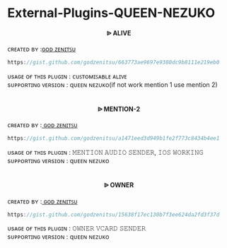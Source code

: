 # External-Plugins-QUEEN-NEZUKO


<h4 align="center">  ᐉ ALIVE </h1>

   ᴄʀᴇᴀᴛᴇᴅ ʙʏ :<a href="https://zenitsu.vercel.app/">ɢᴏᴅ ᴢᴇɴɪᴛꜱᴜ</a>

```js
https://gist.github.com/godzenitsu/663773ae9697e9380dc9b8111e219eb0
```
ᴜsᴀɢᴇ ᴏғ ᴛʜɪs ᴘʟᴜɢɪɴ :  ᴄᴜꜱᴛᴏᴍɪꜱᴀʙʟᴇ ᴀʟɪᴠᴇ<br /> 
sᴜᴘᴘᴏʀᴛɪɴɢ ᴠᴇʀsɪᴏɴ : qᴜᴇᴇɴ ɴᴇᴢᴜᴋᴏ(if not work mention 1 use mention 2)
<br />
<br />

<h4 align="center">  ᐉ MENTION-2</h1>

   ᴄʀᴇᴀᴛᴇᴅ ʙʏ :<a href="https://zenitsu.vercel.app/"> ɢᴏᴅ ᴢᴇɴɪᴛꜱᴜ</a>

```js
https://gist.github.com/godzenitsu/a1471eed3d949b1fe2f773c8434b4ee1
```
ᴜsᴀɢᴇ ᴏғ ᴛʜɪs ᴘʟᴜɢɪɴ : 𝙼𝙴𝙽𝚃𝙸𝙾𝙽 𝙰𝚄𝙳𝙸𝙾 𝚂𝙴𝙽𝙳𝙴𝚁, 𝙸𝙾𝚂 𝚆𝙾𝚁𝙺𝙸𝙽𝙶<br /> 
sᴜᴘᴘᴏʀᴛɪɴɢ ᴠᴇʀsɪᴏɴ : qᴜᴇᴇɴ ɴᴇᴢᴜᴋᴏ
<br />
<br />

<h4 align="center">  ᐉ OWNER</h1>

   ᴄʀᴇᴀᴛᴇᴅ ʙʏ :<a href="https://zenitsu.vercel.app/">  ɢᴏᴅ ᴢᴇɴɪᴛꜱᴜ</a>

```js
https://gist.github.com/godzenitsu/15638f17ec130b7f3ee624da2fd3f37d
```
ᴜsᴀɢᴇ ᴏғ ᴛʜɪs ᴘʟᴜɢɪɴ : 𝙾𝚆𝙽𝙴𝚁 𝚅𝙲𝙰𝚁𝙳 𝚂𝙴𝙽𝙳𝙴𝚁<br /> 
sᴜᴘᴘᴏʀᴛɪɴɢ ᴠᴇʀsɪᴏɴ : qᴜᴇᴇɴ ɴᴇᴢᴜᴋᴏ
<br />
<br />

